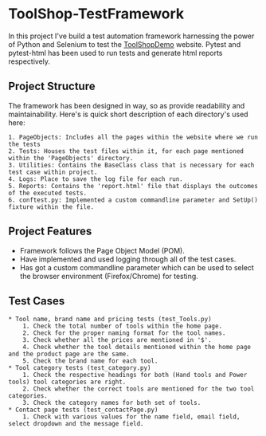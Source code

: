 # ToolShop-TestFramework

In this project I've build a test automation framework harnessing the power of Python and Selenium to test the [ToolShopDemo](https://v1.practicesoftwaretesting.com/#/) website. Pytest and pytest-html has been used to run tests and generate html reports respectively.

## Project Structure

The framework has been designed in way, so as provide readability and maintainability. Here's is quick short description of each directory's used here:

    1. PageObjects: Includes all the pages within the website where we run the tests
    2. Tests: Houses the test files within it, for each page mentioned within the 'PageObjects' directory.
    3. Utilities: Contains the BaseClass class that is necessary for each test case within project.
    4. Logs: Place to save the log file for each run.
    5. Reports: Contains the 'report.html' file that displays the outcomes of the executed tests.
    6. conftest.py: Implemented a custom commandline parameter and SetUp() fixture within the file.

## Project Features

-   Framework follows the Page Object Model (POM).
-   Have implemented and used logging through all of the test cases.
-   Has got a custom commandline parameter which can be used to select the browser environment (Firefox/Chrome) for testing.

## Test Cases

    * Tool name, brand name and pricing tests (test_Tools.py)
        1. Check the total number of tools within the home page.
        2. Check for the proper naming format for the tool names.
        3. Check whether all the prices are mentioned in '$'.
        4. Check whether the tool details mentioned within the home page and the product page are the same.
        5. Check the brand name for each tool.
    * Tool category tests (test_category.py)
        1. Check the respective headings for both (Hand tools and Power tools) tool categories are right.
        2. Check whether the correct tools are mentioned for the two tool categories.
        3. Check the category names for both set of tools.
    * Contact page tests (test_contactPage.py)
        1. Check with various values for the name field, email field, select dropdown and the message field.
